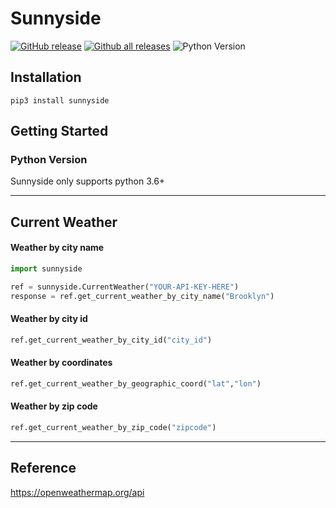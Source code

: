 # Sunnyside

[![GitHub release](https://img.shields.io/github/v/release/junqili259/Sunnyside.svg)](https://github.com/junqili259/Sunnyside/releases)
[![Github all releases](https://img.shields.io/github/downloads/junqili259/Sunnyside/total)](https://github.com/junqili259/Sunnyside/releases)
![Python Version](https://img.shields.io/pypi/pyversions/sunnyside)

## Installation
```
pip3 install sunnyside
```

## Getting Started
### Python Version
Sunnyside only supports python 3.6+
_________________________________________________________________________________________________________________________________________________________________________________

## Current Weather
#### Weather by city name
```python
import sunnyside

ref = sunnyside.CurrentWeather("YOUR-API-KEY-HERE")
response = ref.get_current_weather_by_city_name("Brooklyn")
```
#### Weather by city id
```python
ref.get_current_weather_by_city_id("city_id")
```
#### Weather by coordinates 
```python
ref.get_current_weather_by_geographic_coord("lat","lon")
```
#### Weather by zip code
```python
ref.get_current_weather_by_zip_code("zipcode")
```

_________________________________________________________________________________________________________________________________________________________________________________

## Reference
https://openweathermap.org/api
